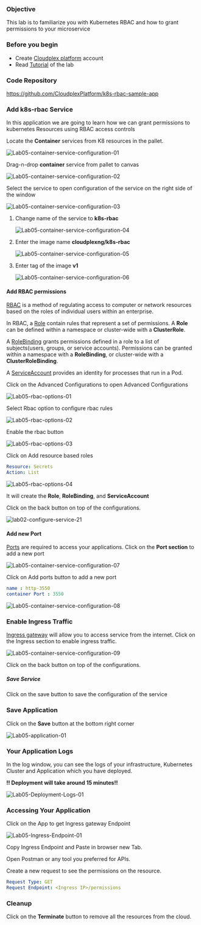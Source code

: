 ### Objective

This lab is to familiarize you with Kubernetes RBAC and how to grant permissions to your microservice

### Before you begin

- Create [Cloudplex platform](https://app.cloudplex.io/register) account
- Read [Tutorial](cloudplex.io/tutorials/deployment) of the lab

### Code Repository

https://github.com/CloudplexPlatform/k8s-rbac-sample-app

### Add k8s-rbac Service

In this application we are going to learn how we can grant permissions to kubernetes Resources using RBAC access controls

Locate the **Container** services from K8 resources in the pallet.

![Lab05-container-service-configuration-01](https://raw.githubusercontent.com/CloudplexPlatform/developer-community/feature/github-data-fetching/kubernetes/rbac/labs/rbac/images/Lab05-container-service-configuration-01.png)

Drag-n-drop **container** service from pallet to canvas

![Lab05-container-service-configuration-02](https://raw.githubusercontent.com/CloudplexPlatform/developer-community/feature/github-data-fetching/kubernetes/rbac/labs/rbac/images/Lab05-container-service-configuration-02.png)

Select the service to open configuration of the service on the right side of the window

![Lab05-container-service-configuration-03](https://raw.githubusercontent.com/CloudplexPlatform/developer-community/feature/github-data-fetching/kubernetes/rbac/labs/rbac/images/Lab05-container-service-configuration-03.png)

1. Change name of the service to **k8s-rbac**

   ![Lab05-container-service-configuration-04](https://raw.githubusercontent.com/CloudplexPlatform/developer-community/feature/github-data-fetching/kubernetes/rbac/labs/rbac/images/Lab05-container-service-configuration-10.png)


2. Enter the image name **cloudplexng/k8s-rbac**

   ![Lab05-container-service-configuration-05](https://raw.githubusercontent.com/CloudplexPlatform/developer-community/feature/github-data-fetching/kubernetes/rbac/labs/rbac/images/Lab05-container-service-configuration-11.png)

4. Enter tag of the image **v1**

   ![Lab05-container-service-configuration-06](https://raw.githubusercontent.com/CloudplexPlatform/developer-community/feature/github-data-fetching/kubernetes/rbac/labs/rbac/images/Lab05-container-service-configuration-06.png)


#### Add RBAC permissions

[RBAC](https://kubernetes.io/docs/reference/access-authn-authz/rbac/) is a method of regulating access to computer or network resources based on the roles of individual users within an enterprise.

In RBAC, a [Role](https://kubernetes.io/docs/reference/access-authn-authz/rbac/#role-and-clusterrole) contain rules that represent a set of permissions. A **Role** can be defined within a namespace or cluster-wide with a **ClusterRole**.

A [RoleBinding](https://kubernetes.io/docs/reference/access-authn-authz/rbac/#rolebinding-and-clusterrolebinding) grants permissions defined in a role to a list of subjects(users, groups, or service accounts). Permissions can be granted within a namespace with a **RoleBinding**, or cluster-wide with a **ClusterRoleBinding**.

A [ServiceAccount](https://kubernetes.io/docs/tasks/configure-pod-container/configure-service-account/) provides an identity for processes that run in a Pod.


Click on the Advanced Configurations to open Advanced Configurations

![Lab05-rbac-options-01](https://raw.githubusercontent.com/CloudplexPlatform/developer-community/feature/github-data-fetching/kubernetes/rbac/labs/rbac/images/Lab05-rbac-options-01)

Select Rbac option to configure rbac rules

![Lab05-rbac-options-02](https://raw.githubusercontent.com/CloudplexPlatform/developer-community/feature/github-data-fetching/kubernetes/rbac/labs/rbac/images/Lab05-rbac-options-02)

Enable the rbac button 

![Lab05-rbac-options-03](https://raw.githubusercontent.com/CloudplexPlatform/developer-community/feature/github-data-fetching/kubernetes/rbac/labs/rbac/images/Lab05-rbac-options-03)

Click on Add resource based roles

```yaml
Resource: Secrets
Action: List 
```
![Lab05-rbac-options-04](https://raw.githubusercontent.com/CloudplexPlatform/developer-community/feature/github-data-fetching/kubernetes/rbac/labs/rbac/images/Lab5-rbac-options-04)

It will create the **Role**, **RoleBinding**, and **ServiceAccount**


Click on the back button on top of the configurations.

![lab02-configure-service-21](https://raw.githubusercontent.com/CloudplexPlatform/developer-community/feature/github-data-fetching/kubernetes/deployment/labs/guestbook/images/lab02-configure-service-21.png)

#### Add new Port

[Ports](https://kubernetes.io/docs/concepts/services-networking/connect-applications-service/#the-kubernetes-model-for-connecting-containers) are required to access your applications. Click on the **Port section** to add a new port

![Lab05-container-service-configuration-07](https://raw.githubusercontent.com/CloudplexPlatform/developer-community/feature/github-data-fetching/kubernetes/rbac/labs/rbac/images/Lab05-container-service-configuration-07.png)

Click on Add ports button to add a new port

```yaml
name : http-3550
container Port : 3550
```
![Lab05-container-service-configuration-08](https://raw.githubusercontent.com/CloudplexPlatform/developer-community/feature/github-data-fetching/kubernetes/rbac/labs/rbac/images/Lab05-container-service-configuration-08.png)

### Enable Ingress Traffic

​[Ingress gateway](https://istio.io/docs/tasks/traffic-management/ingress/ingress-control/) will allow you to access service from the internet. Click on the Ingress section to enable ingress traffic.

![Lab05-container-service-configuration-09](https://raw.githubusercontent.com/CloudplexPlatform/developer-community/feature/github-data-fetching/kubernetes/rbac/labs/rbac/images/Lab05-container-service-configuration-09.png)

Click on the back button on top of the configurations.

##### Save Service

Click on the save button to save the configuration of the service

### Save Application

Click on the **Save** button at the bottom right corner

![Lab05-application-01](https://raw.githubusercontent.com/CloudplexPlatform/developer-community/feature/github-data-fetching/kubernetes/rbac/labs/rbac/images/Lab05-application-01.png)



### Your Application Logs

In the log window, you can see the logs of your infrastructure, Kubernetes Cluster and Application which you have deployed.

**!! Deployment will take around 15 minutes!!** 

![Lab05-Deployment-Logs-01](https://raw.githubusercontent.com/CloudplexPlatform/developer-community/feature/github-data-fetching/kubernetes/rbac/labs/rbac/images/Lab05-Deployment-Logs-01.png)



### Accessing Your Application

Click on the App to get Ingress gateway Endpoint

![Lab05-Ingress-Endpoint-01](https://raw.githubusercontent.com/CloudplexPlatform/developer-community/feature/github-data-fetching/kubernetes/rbac/labs/rbac/images/Lab05-Ingress-Endpoint-01.png)



Copy Ingress Endpoint and Paste in browser new Tab. 

Open Postman or any tool you preferred for APIs.

Create a new request to see the permissions on the resource.

```yaml
Request Type: GET
Request Endpoint: <Ingress IP>/permissions
```

### Cleanup

Click on the **Terminate** button to remove all the resources from the cloud.
